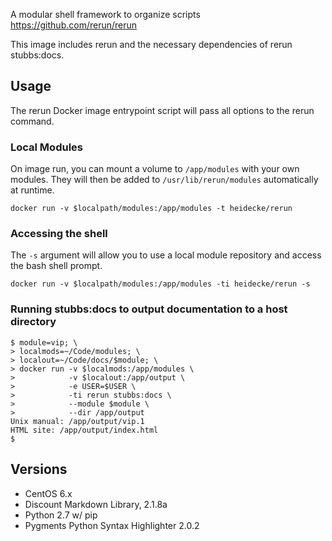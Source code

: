 A modular shell framework to organize scripts https://github.com/rerun/rerun

This image includes rerun and the necessary dependencies of rerun stubbs:docs.

Usage
-----
The rerun Docker image entrypoint script will pass all options to the rerun command.

### Local Modules
On image run, you can mount a volume to `/app/modules` with your own modules. They will
then be added to `/usr/lib/rerun/modules` automatically at runtime.

`docker run -v $localpath/modules:/app/modules -t heidecke/rerun`

### Accessing the shell
The `-s` argument will allow you to use a local module repository and access the bash shell prompt.

`docker run -v $localpath/modules:/app/modules -ti heidecke/rerun -s`

### Running stubbs:docs to output documentation to a host directory

```
$ module=vip; \
> localmods=~/Code/modules; \
> localout=~/Code/docs/$module; \
> docker run -v $localmods:/app/modules \
>            -v $localout:/app/output \
>            -e USER=$USER \
>            -ti rerun stubbs:docs \
>            --module $module \
>            --dir /app/output
Unix manual: /app/output/vip.1
HTML site: /app/output/index.html
$
```

Versions
--------

* CentOS 6.x
* Discount Markdown Library, 2.1.8a
* Python 2.7 w/ pip
* Pygments Python Syntax Highlighter 2.0.2
